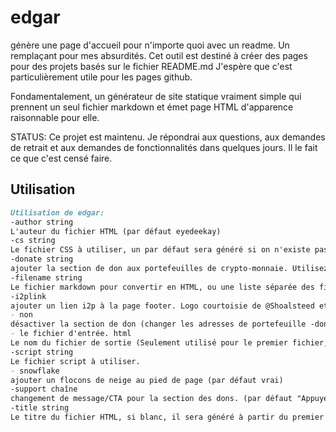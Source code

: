edgar
=

génère une page d'accueil pour n'importe quoi avec un readme. Un remplaçant pour mes absurdités.
Cet outil est destiné à créer des pages pour des projets basés sur le fichier README.md
J'espère que c'est particulièrement utile pour les pages github.

Fondamentalement, un générateur de site statique vraiment simple qui prennent un seul fichier markdown et émet
page HTML d'apparence raisonnable pour elle.

STATUS: Ce projet est maintenu. Je répondrai aux questions, aux demandes de retrait et aux demandes de fonctionnalités dans quelques jours. Il le fait
ce que c'est censé faire.

Utilisation
---

```md
Utilisation de edgar:
-author string
L'auteur du fichier HTML (par défaut eyedeekay)
-cs string
Le fichier CSS à utiliser, un par défaut sera généré si on n'existe pas (default style.css)
-donate string
ajouter la section de don aux portefeuilles de crypto-monnaie. Utilisez les schémas d'URL d'adresse, séparés par des virgules (aucun espace). Changez-les avant de courir à moins que vous ne vouliez l'argent pour aller à moi. (default monero:4A2BwLabGUiU65C5JRfwXqFTwWPYNSmuZRjbTDjsu9wT6wV6kMFyXn83ydnVjVcR7BCsWh8B5b4Z9b6cmqjfZiFd9sBUpWT,bitcoin:1D1sDmyZ5
-filename string
Le fichier markdown pour convertir en HTML, ou une liste séparée des fichiers (par défaut README.md,USAGE.md,index.html,docs/README.md)
-i2plink
ajouter un lien i2p à la page footer. Logo courtoisie de @Shoalsteed et @mark22k (par défaut vrai)
- non
désactiver la section de don (changer les adresses de portefeuille -donate avant de le mettre à true) (par défaut true)
- le fichier d'entrée. html
Le nom du fichier de sortie (Seulement utilisé pour le premier fichier, d'autres seront nommés inputfile.html) (default index.html)
-script string
Le fichier script à utiliser.
- snowflake
ajouter un flocons de neige au pied de page (par défaut vrai)
-support chaîne
changement de message/CTA pour la section des dons. (par défaut "Appuyer le développement indépendant de l'edgar")
-title string
Le titre du fichier HTML, si blanc, il sera généré à partir du premier h1 dans le fichier markdown.
```

